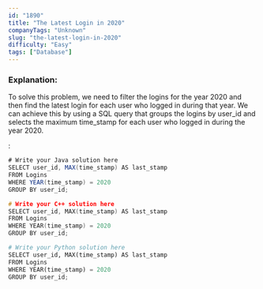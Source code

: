 ```yaml
---
id: "1890"
title: "The Latest Login in 2020"
companyTags: "Unknown"
slug: "the-latest-login-in-2020"
difficulty: "Easy"
tags: ["Database"]
---
```


### Explanation:
To solve this problem, we need to filter the logins for the year 2020 and then find the latest login for each user who logged in during that year. We can achieve this by using a SQL query that groups the logins by user_id and selects the maximum time_stamp for each user who logged in during the year 2020. 

:

```java
# Write your Java solution here
SELECT user_id, MAX(time_stamp) AS last_stamp
FROM Logins
WHERE YEAR(time_stamp) = 2020
GROUP BY user_id;
```

```cpp
# Write your C++ solution here
SELECT user_id, MAX(time_stamp) AS last_stamp
FROM Logins
WHERE YEAR(time_stamp) = 2020
GROUP BY user_id;
```

```python
# Write your Python solution here
SELECT user_id, MAX(time_stamp) AS last_stamp
FROM Logins
WHERE YEAR(time_stamp) = 2020
GROUP BY user_id;
```